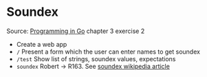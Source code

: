 # Soundex

Source: [Programming in Go](http://www.qtrac.eu/gobook.html) chapter 3 exercise 2

- Create a web app
- `/` Present a form which the user can enter names to get soundex
- `/test` Show list of strings, soundex values, expectations
- `soundex` Robert -> R163. See [soundex wikipedia article](https://en.wikipedia.org/wiki/Soundex)

